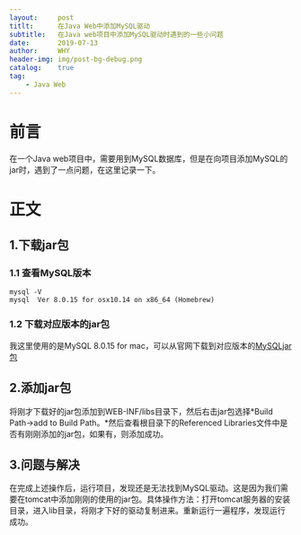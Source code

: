 ```yaml
---
layout:     post
titlt:      在Java Web中添加MySQL驱动
subtitle:   在Java web项目中添加MySQL驱动时遇到的一些小问题
date:       2019-07-13
author:     WHY
header-img: img/post-bg-debug.png
catalog:    true
tag:
    - Java Web
---
```

# 前言
在一个Java web项目中，需要用到MySQL数据库，但是在向项目添加MySQL的jar时，遇到了一点问题，在这里记录一下。
# 正文
## 1.下载jar包
### 1.1 查看MySQL版本
```shell
mysql -V
mysql  Ver 8.0.15 for osx10.14 on x86_64 (Homebrew)
```
### 1.2 下载对应版本的jar包
我这里使用的是MySQL 8.0.15 for mac，可以从官网下载到对应版本的[MySQLjar包](https://dev.mysql.com/downloads/file/?id=484819)
## 2.添加jar包
将刚才下载好的jar包添加到WEB-INF/libs目录下，然后右击jar包选择*Build Path->add to Build Path。*然后查看根目录下的Referenced Libraries文件中是否有刚刚添加的jar包，如果有，则添加成功。
## 3.问题与解决
在完成上述操作后，运行项目，发现还是无法找到MySQL驱动。这是因为我们需要在tomcat中添加刚刚的使用的jar包。具体操作方法：打开tomcat服务器的安装目录，进入lib目录，将刚才下好的驱动复制进来。重新运行一遍程序，发现运行成功。